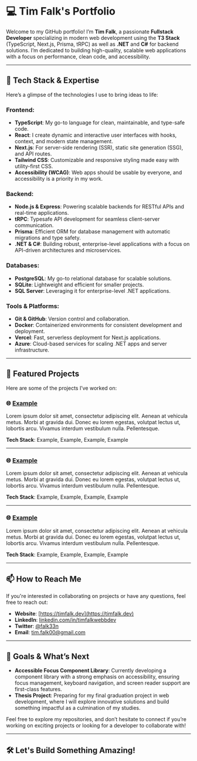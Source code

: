 # 💻 Tim Falk's Portfolio

Welcome to my GitHub portfolio! I’m **Tim Falk**, a passionate **Fullstack Developer** specializing in modern web development using the **T3 Stack** (TypeScript, Next.js, Prisma, tRPC) as well as **.NET** and **C#** for backend solutions. I’m dedicated to building high-quality, scalable web applications with a focus on performance, clean code, and accessibility.

---

## 🚀 Tech Stack & Expertise

Here’s a glimpse of the technologies I use to bring ideas to life:

### Frontend:

- **TypeScript**: My go-to language for clean, maintainable, and type-safe code.
- **React**: I create dynamic and interactive user interfaces with hooks, context, and modern state management.
- **Next.js**: For server-side rendering (SSR), static site generation (SSG), and API routes.
- **Tailwind CSS**: Customizable and responsive styling made easy with utility-first CSS.
- **Accessibility (WCAG)**: Web apps should be usable by everyone, and accessibility is a priority in my work.

### Backend:

- **Node.js & Express**: Powering scalable backends for RESTful APIs and real-time applications.
- **tRPC**: Typesafe API development for seamless client-server communication.
- **Prisma**: Efficient ORM for database management with automatic migrations and type safety.
- **.NET & C#**: Building robust, enterprise-level applications with a focus on API-driven architectures and microservices.

### Databases:

- **PostgreSQL**: My go-to relational database for scalable solutions.
- **SQLite**: Lightweight and efficient for smaller projects.
- **SQL Server**: Leveraging it for enterprise-level .NET applications.

### Tools & Platforms:

- **Git & GitHub**: Version control and collaboration.
- **Docker**: Containerized environments for consistent development and deployment.
- **Vercel**: Fast, serverless deployment for Next.js applications.
- **Azure**: Cloud-based services for scaling .NET apps and server infrastructure.

---

## 📂 Featured Projects

Here are some of the projects I’ve worked on:

### 🌐 [Example](https://example.com)

Lorem ipsum dolor sit amet, consectetur adipiscing elit. Aenean at vehicula metus. Morbi at gravida dui. Donec eu lorem egestas, volutpat lectus ut, lobortis arcu. Vivamus interdum vestibulum nulla. Pellentesque.

**Tech Stack**: Example, Example, Example, Example

---

### 🌐 [Example](https://example.com)

Lorem ipsum dolor sit amet, consectetur adipiscing elit. Aenean at vehicula metus. Morbi at gravida dui. Donec eu lorem egestas, volutpat lectus ut, lobortis arcu. Vivamus interdum vestibulum nulla. Pellentesque.

**Tech Stack**: Example, Example, Example, Example

---

### 🌐 [Example](https://example.com)

Lorem ipsum dolor sit amet, consectetur adipiscing elit. Aenean at vehicula metus. Morbi at gravida dui. Donec eu lorem egestas, volutpat lectus ut, lobortis arcu. Vivamus interdum vestibulum nulla. Pellentesque.

**Tech Stack**: Example, Example, Example, Example

---

## 📫 How to Reach Me

If you're interested in collaborating on projects or have any questions, feel free to reach out:

- **Website**: [https://timfalk.dev](https://timfalk.dev)
- **LinkedIn**: [linkedin.com/in/timfalkwebbdev](https://linkedin.com/in/timfalkwebbdev)
- **Twitter**: [@falk33n](https://twitter.com/falk33n)
- **Email**: tim.falk00@gmail.com

---

## 🎯 Goals & What’s Next

- **Accessible Focus Component Library**: Currently developing a component library with a strong emphasis on accessibility, ensuring focus management, keyboard navigation, and screen reader support are first-class features.
- **Thesis Project**: Preparing for my final graduation project in web development, where I will explore innovative solutions and build something impactful as a culmination of my studies.

Feel free to explore my repositories, and don’t hesitate to connect if you’re working on exciting projects or looking for a developer to collaborate with!

---

## 🛠️ Let's Build Something Amazing!
